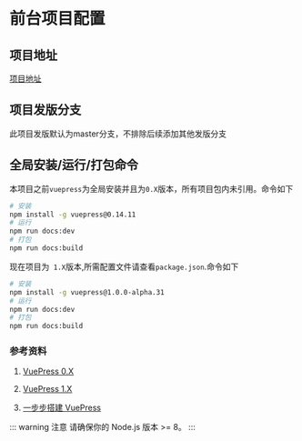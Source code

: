 # 前台项目配置

## 项目地址

[项目地址](http://192.168.1.129:3000/lijin/projectVuePress.git)

## 项目发版分支

此项目发版默认为master分支，不排除后续添加其他发版分支

## 全局安装/运行/打包命令

本项目之前`vuepress`为全局安装并且为`0.X`版本，所有项目包内未引用。命令如下

``` bash
# 安装
npm install -g vuepress@0.14.11
# 运行
npm run docs:dev
# 打包
npm run docs:build
``` 

现在项目为` 1.X`版本,所需配置文件请查看`package.json`.命令如下

``` bash
# 安装
npm install -g vuepress@1.0.0-alpha.31
# 运行
npm run docs:dev
# 打包
npm run docs:build
``` 

### 参考资料

1. [VuePress 0.X](https://vuepress.vuejs.org/zh)

2. [VuePress 1.X](https://v1.vuepress.vuejs.org/zh)

3. [一步步搭建 VuePress](https://segmentfault.com/a/1190000018711587)

::: warning 注意
请确保你的 Node.js 版本 >= 8。
:::

 <CGitalk/>
